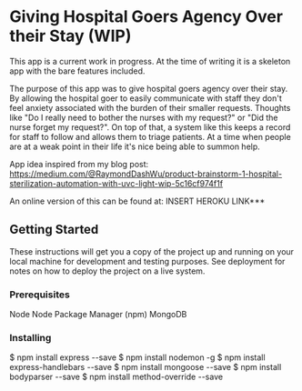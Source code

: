 # Giving Hospital Goers Agency Over their Stay (WIP)

This app is a current work in progress. At the time of writing it is a skeleton app with the bare features included.

The purpose of this app was to give hospital goers agency over their stay. By allowing the hospital goer to easily communicate with staff they don't feel anxiety associated with the burden of their smaller requests. Thoughts like "Do I really need to bother the nurses with my request?" or "Did the nurse forget my request?". On top of that, a system like this keeps a record for staff to follow and allows them to triage patients. At a time when people are at a weak point in their life it's nice being able to summon help.

App idea inspired from my blog post:
https://medium.com/@RaymondDashWu/product-brainstorm-1-hospital-sterilization-automation-with-uvc-light-wip-5c16cf974f1f

An online version of this can be found at:
INSERT HEROKU LINK***

## Getting Started

These instructions will get you a copy of the project up and running on your local machine for development and testing purposes. See deployment for notes on how to deploy the project on a live system.

### Prerequisites

Node
Node Package Manager (npm)
MongoDB

### Installing

$ npm install express --save
$ npm install nodemon -g
$ npm install express-handlebars --save
$ npm install mongoose --save
$ npm install bodyparser --save
$ npm install method-override --save
